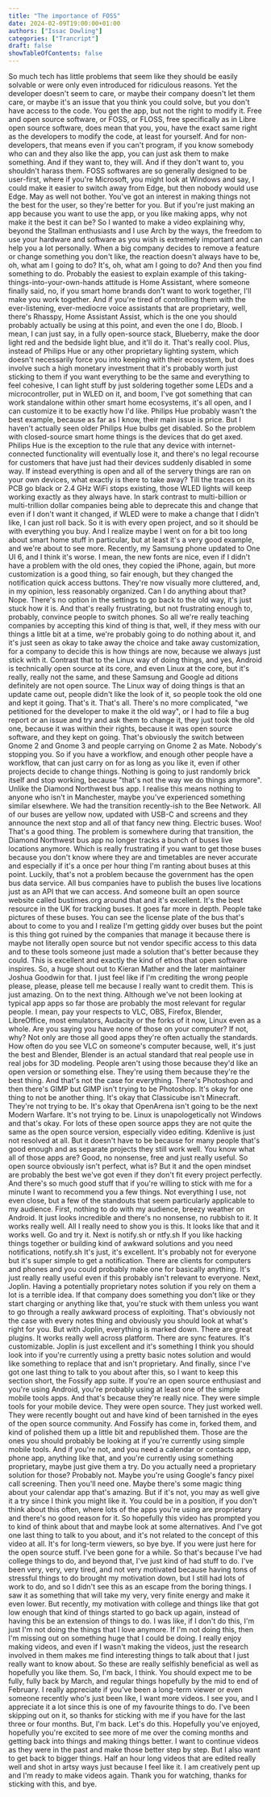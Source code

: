 ```yaml
---
title: "The importance of FOSS"
date: 2024-02-09T19:00:00+01:00
authors: ["Issac Dowling"]
categories: ["Trancript"]
draft: false
showTableOfContents: false
---
```


﻿So much tech has little problems that seem like they should be easily solvable
or were only even introduced for ridiculous reasons.
Yet the developer doesn't seem to care, or maybe their company doesn't let them care,
or maybe it's an issue that you think you could solve,
but you don't have access to the code.
You get the app, but not the right to modify it.
Free and open source software, or FOSS, or FLOSS,
free specifically as in Libre open source software,
does mean that you, you, have the exact same right as the developers to modify the code,
at least for yourself.
And for non-developers, that means even if you can't program,
if you know somebody who can and they also like the app,
you can just ask them to make something.
And if they want to, they will.
And if they don't want to, you shouldn't harass them.
FOSS softwares are so generally designed to be user-first,
where if you're Microsoft, you might look at Windows and say,
I could make it easier to switch away from Edge,
but then nobody would
use Edge.
May as well not bother.
You've got an interest in making things not the best for the user,
so they're better for you.
But if you're just making an app because you want to use the app,
or you like making apps,
why not make it the best it can be?
So I wanted to make a video explaining why,
beyond the Stallman enthusiasts and I use Arch by the ways,
the freedom to use your hardware and software as you wish
is extremely important and can help you a lot personally.
When a big company decides to
remove a feature or change something you don't like,
the reaction doesn't always have to be,
oh, what am I going to do?
It's, oh, what am I going to do?
And then you find something to do.
Probably the easiest to explain example of this taking-things-into-your-own-hands attitude
is Home Assistant,
where someone finally said,
no, if you smart home brands don't want to work together,
I'll make you work together.
And if you're tired of controlling them
with the ever-listening, ever-mediocre voice assistants that are proprietary,
well, there's Rhasspy, Home Assistant Assist,
which is the one you should probably actually be using at this point,
and even the one I do, Bloob.
I mean, I can just say, in a fully open-source stack,
Blueberry, make the door light red and the bedside light blue,
and it'll do it. That's really cool.
Plus, instead of Philips Hue or any other proprietary lighting system,
which doesn't necessarily force you into keeping with their ecosystem,
but does involve such a high monetary investment
that it's probably worth just sticking to them
if you want everything to be the same and everything to feel cohesive,
I can light stuff by just soldering together some LEDs and a microcontroller,
put in WLED on it, and boom,
I've got something that can work standalone within other smart home ecosystems,
it's all open, and I can customize it to be exactly how I'd like.
Philips Hue probably wasn't the best example,
because as far as I know, their main issue is price.
But I haven't actually seen older Philips Hue bulbs
get disabled.
So the problem with closed-source smart home things
is the devices that do get axed.
Philips Hue is the exception to the rule
that any device with internet-connected functionality
will eventually lose it,
and there's no legal recourse for customers
that have just had their devices suddenly disabled in some way.
If instead everything is open
and all of the servery things are ran on your own devices,
what exactly is there to take away?
Till the traces on its PCB
go black or 2.4 GHz WiFi stops existing,
those WLED lights will keep working exactly as they always have.
In stark contrast to multi-billion or multi-trillion dollar companies
being able to deprecate this and change that
even if I don't want it changed,
if WLED were to make a change that I didn't like,
I can just roll back.
So it is with every open project,
and so it should be with everything you buy.
And I realize maybe I went on for a bit too long
about smart home stuff in
particular,
but at least it's a very good example,
and we're about to see more.
Recently, my Samsung phone updated to One UI 6,
and I think it's worse.
I mean, the new fonts are nice,
even if I didn't have a problem with the old ones,
they copied the iPhone, again,
but more customization is a good thing, so fair enough,
but they changed the notification quick access buttons.
They're now visually more cluttered,
and, in my opinion, less reasonably organized.
Can I do anything about that?
Nope.
There's no option in the settings to go back to the old way,
it's just stuck how it is.
And that's really frustrating,
but not frustrating enough to, probably,
convince people to switch phones.
So all we're really teaching companies
by accepting this kind of thing
is that, well, if they mess with our things
a little bit at a time,
we're probably going to do nothing about it,
and it's just seen as okay to take away the choice
and take away customization,
for a company to decide this is how things are now,
because we always just stick with it.
Contrast that to the Linux way of doing things,
and yes, Android is technically open source at its core,
and even Linux at the core,
but it's really, really not the same,
and these Samsung and Google ad ditions
definitely are not open source.
The Linux way of doing things is that
an update came out, people didn't like the look of it,
so people took the old one and kept it going.
That's it. That's all.
There's no more complicated,
"we petitioned for the developer
to make it the old way",
or I had to file a bug report or an issue
and try and ask them to change it,
they just took the old one,
because it was within their rights,
because it was open source software,
and they kept on going.
That's obviously the switch between Gnome 2 and Gnome 3
and people carrying on Gnome 2 as Mate.
Nobody's stopping you.
So if you have a workflow,
and enough other people have a workflow,
that can just carry on for as long as you like it,
even if other projects decide to change things.
Nothing is going to just randomly brick itself
and stop working, because "that's not the way we do things anymore".
Unlike the Diamond Northwest bus app.
I realise this means nothing
to anyone who isn't in Manchester,
maybe you've experienced something similar elsewhere.
We had the transition recently-ish
to the Bee Network.
All of our buses are yellow now,
updated with USB-C and screens
and they announce the next stop
and all of that fancy new thing.
Electric buses. Woo! That's a good thing.
The problem is somewhere
during that transition,
the Diamond Northwest bus app
no longer tracks a bunch of buses
live locations anymore.
Which is really frustrating
if you want to get those buses
because you don't know where they are
and timetables are never accurate
and especially if it's a once per hour thing
I'm ranting about buses at this point.
Luckily, that's not a problem
because the government has the open bus data service.
All bus companies have to publish
the buses live locations
just as an API that we can access.
And someone built an open source website
called bustimes.org around that
and it's excellent.
It's the best resource in the UK for tracking buses.
It goes far more in depth.
People take pictures of these buses.
You can see the license plate of the bus
that's about to come to you
and I realize I'm getting giddy over buses
but the point is
this thing got ruined by the companies
that manage it
because there is maybe not literally open source
but not vendor specific
access to this data
and to these tools
someone just made a solution
that's better because they could.
This is excellent and exactly the kind of
ethos that open
software inspires.
So, a huge shout out to Kieran Mather
and the later maintainer Joshua Goodwin
for that. I just feel like
if I'm crediting the wrong people
please, please, please tell me because I really want to credit them.
This is just amazing.
On to the next thing. Although we've not been looking at
typical app apps so far
those are probably the most relevant for regular people.
I mean, pay your respects to
VLC, OBS, Firefox,
Blender, LibreOffice,
most emulators, Audacity
or the forks of it now,
Linux even as a whole.
Are you saying you have none of those on your computer?
If not, why?
Not only are those all good apps
they're often actually the standards.
How often do you see VLC on someone's computer
because, well, it's just the best
and Blender, Blender is an actual standard
that real people use in real jobs
for 3D modeling. People aren't using those
because they'd like an open version
or something else. They're using them because
they're the best thing.
And that's not the case for everything.
There's Photoshop and then there's GIMP
but GIMP isn't trying to be Photoshop.
It's okay for one thing to
not be another thing.
It's okay that Classicube isn't Minecraft.
They're not trying to be.
It's okay that OpenArena isn't going to be the next
Modern Warfare. It's not trying to be.
Linux is unapologetically
not Windows and that's okay.
For lots of these open source apps
they are not quite the same as the
open source version, especially
video editing. Kdenlive is just not
resolved at all.
But it doesn't have to be because for many people
that's good enough and as separate
projects they still work well.
You know what all of those apps are?
Good, no nonsense, free
and just really useful.
So open source obviously
isn't perfect, what is?
But it and the
open mindset are probably the best
we've got even if they don't fit
every project perfectly.
And there's so much good stuff
that if you're willing to stick with me for a minute
I want to recommend you a few things.
Not everything I use, not even close,
but a few of the standouts
that seem particularly applicable to my
audience. First,
nothing to do with my audience, breezy weather
on Android. It just
looks incredible and there's
no nonsense, no rubbish to it.
It works really well. All I really
need to show you is this.
It looks like that and it works
well. Go and try it.
Next is notify.sh
or ntfy.sh
If you like
hacking things together or building
kind of awkward solutions and you
need notifications, notify.sh
It's just, it's excellent.
It's probably not for everyone but it's
super simple to get a notification.
There are clients for computers and phones
and you could probably make one for basically
anything. It's just really really
useful even if this probably isn't relevant
to everyone. Next, Joplin.
Having a potentially proprietary
notes solution if you rely on them a lot
is a terrible idea.
If that company does something you don't like
or they start charging or anything like
that, you're stuck with them unless you want to
go through a really awkward process of exploiting.
That's obviously not the case with
every notes thing and obviously you should
look at what's right for you. But with
Joplin, everything is marked down. There
are great plugins. It works really well across
platform. There are sync features. It's
customizable. Joplin is just
excellent and it's something I think you should
look into if you're currently using
a pretty basic notes solution
and would like something to replace that
and isn't proprietary.
And finally, since I've got one last thing
to talk to you about after this, so I
want to keep this section short, the
Fossify app suite. If you're an
open source enthusiast and you're
using Android, you're probably using
at least one of the simple mobile tools
apps. And that's because they're really nice.
They were simple tools for your
mobile device. They were open source. They just
worked well. They were recently
bought out and have kind of been
tarnished in the eyes of the open source
community. And Fossify has come in,
forked them, and kind of polished
them up a little bit and republished them.
Those are the ones you should probably be
looking at if you're currently using simple
mobile tools. And if you're not, and you need
a calendar or contacts app,
phone app, anything like that,
and you're currently using something proprietary,
maybe just give them a try.
Do you actually need a proprietary solution
for those? Probably not.
Maybe you're using Google's fancy
pixel call screening. Then you'll
need one. Maybe there's some magic thing about
your calendar app that's amazing.
But if it's not, you may as well give it a try
since I think you might like it. You could be
in a position, if you don't think about this often,
where lots of the apps you're using
are proprietary and there's no good reason
for it. So hopefully this video
has prompted you to kind of think
about that and maybe look at some alternatives.
And I've got one last thing to talk to you
about, and it's not related to the
concept of this video at
all. It's for long-term viewers, so
bye bye.
If you were just here for the open source stuff.
I've been gone for a while.
So that's because
I've had college things to do, and
beyond that, I've just kind of had
stuff to do. I've been very, very, very
tired, and
not very motivated
because having tons of stressful
things to do brought my
motivation down, but I still
had lots of work to do, and so I didn't
see this as an escape from
the boring things. I saw it as
something that
will take my very, very finite
energy and make
it even lower.
But recently, my motivation
with college and things like that
got low enough that
kind of things started to go back up
again, instead of having
this be an extension
of things to do.
I was like, if I don't do this, I'm just
I'm not doing the
things that I love anymore.
If I'm not doing this,
then I'm missing out on something huge
that I could be doing. I really enjoy
making videos,
and even
if I wasn't making the videos,
just the research involved in them makes me
find interesting things to talk about
that I just really want to know about.
So these are really selfishly beneficial
as well as hopefully you like them.
So, I'm
back, I think.
You should expect me to be fully, fully
back by March, and regular
things hopefully by the
mid to end of February.
I really appreciate
if you've been a long-term viewer
or even someone recently who's just
been like, I want more videos.
I see you, and I appreciate it
a lot since this is one of my favourite things
to do. I've been
skipping out on it, so thanks for
sticking with me if you have for the last
three or four months.
But,
I'm back. Let's do this.
Hopefully you've enjoyed,
hopefully you're excited to see more
of me over the
coming months and getting back
into things and making things better.
I want to continue videos as they were
in the past and
make those better step by step.
But I also want to get back to bigger things.
Half an hour long videos that are edited
really well and shot in
artsy ways just because I feel
like it. I am
creatively pent up
and I'm ready to
make videos again. Thank you
for watching, thanks for
sticking with this, and
bye.